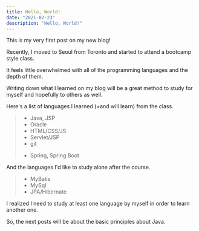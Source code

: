 ```yaml
---
title: Hello, World!
date: "2021-02-23"
description: "Hello, World!"
---
```


This is my very first post on my new blog!

Recently, I moved to Seoul from Toronto and started to attend a bootcamp style class.

It feels little overwhelmed with all of the programming languages and the depth of them.

Writing down what I learned on my blog will be a great method to study for myself and hopefully to others as well.

Here's a list of languages I learned (+and will learn) from the class. 

> - Java, JSP 
> - Oracle
> - HTML/CSS/JS
> - Servlet/JSP
> - git
> + Spring, Spring Boot

And the languages I'd like to study alone after the course.

> - MyBatis
> - MySql
> - JPA/Hibernate

I realized I need to study at least one language by myself in order to learn another one. 

So, the next posts will be about the basic principles about Java.










